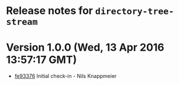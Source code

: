 # Release notes for `directory-tree-stream`

<a name="current-release"></a>
# Version 1.0.0 (Wed, 13 Apr 2016 13:57:17 GMT)

* [fe93376](https://github.com/gachou/directory-tree-stream/commit/fe93376) Initial check-in - Nils Knappmeier
